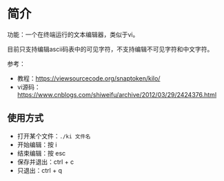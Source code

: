 # 简介

功能：一个在终端运行的文本编辑器，类似于vi。


目前只支持编辑ascii码表中的可见字符，不支持编辑不可见字符和中文字符。


参考：
- 教程：https://viewsourcecode.org/snaptoken/kilo/
- vi源码：https://www.cnblogs.com/shiweifu/archive/2012/03/29/2424376.html

## 使用方式

- 打开某个文件：`./ki 文件名`
- 开始编辑：按 i
- 结束编辑：按 esc
- 保存并退出：ctrl + c
- 只退出：ctrl + q


